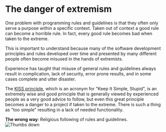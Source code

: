 # The danger of extremism #

One problem with programming rules and guidelines is that they often only serve a purpose within a specific context. Taken out of context a good rule can become a horrible rule. In fact, every good rule becomes bad when taken to the extreme.

This is important to understand because many of the software development principles and rules developed over time and presented by many different people often become misused in the hands of extremists.

Experience has taught that misuse of general rules and guidelines always result in complication, lack of security, error prone results, and in some cases complete and utter disaster.

The [KISS principle](https://en.wikipedia.org/wiki/KISS_principle), which is an acronym for "Keep It Simple, Stupid", is an extremely wise and good principle that is generally viewed by experienced people as a very good advice to follow, but even this great principle becomes a danger to a project if taken to the extreme. There is such a thing as "too simple" resulting in a lack of needed functionality.

**The wrong way**: Religious following of rules and guidelines. ![Thumbs down](img/thumbs-down.png)

